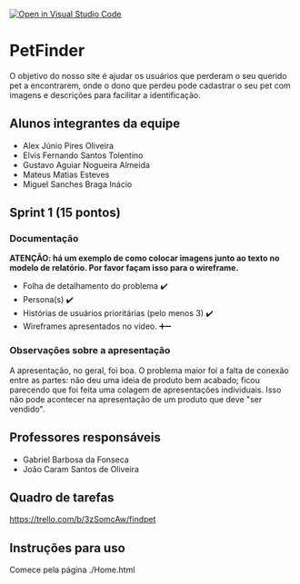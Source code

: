 [![Open in Visual Studio Code](https://classroom.github.com/assets/open-in-vscode-c66648af7eb3fe8bc4f294546bfd86ef473780cde1dea487d3c4ff354943c9ae.svg)](https://classroom.github.com/online_ide?assignment_repo_id=10720419&assignment_repo_type=AssignmentRepo)
# PetFinder
O objetivo do nosso site é ajudar os usuários que perderam o seu querido pet a encontrarem, onde o dono que perdeu pode cadastrar o seu pet com imagens e descrições para facilitar a identificação. 

## Alunos integrantes da equipe

* Alex Júnio Pires Oliveira
* Elvis Fernando Santos Tolentino
* Gustavo Aguiar Nogueira Almeida
* Mateus Matias Esteves
* Miguel Sanches Braga Inácio

## Sprint 1 (15 pontos)
### Documentação
<!-- TODO #2 Atualizar documentação @ICEI-PUCMinas-PSG-SI-TI/petfinder -->
**ATENÇÃO: há um exemplo de como colocar imagens junto ao texto no modelo de relatório. Por favor façam isso para o wireframe.**
- Folha de detalhamento do problema ✔️ 
- Persona(s) ✔️
- Histórias de usuários prioritárias (pelo menos 3) ✔️
- Wireframes apresentados no vídeo. ➕➖

### Observações sobre a apresentação 
A apresentação, no geral, foi boa. O problema maior foi a falta de conexão entre as partes: não deu uma ideia de produto bem acabado; ficou parecendo que foi feita uma colagem de apresentações individuais. Isso não pode acontecer na apresentação de um produto que deve "ser vendido".

## Professores responsáveis

* Gabriel Barbosa da Fonseca
* João Caram Santos de Oliveira

## Quadro de tarefas
https://trello.com/b/3zSomcAw/findpet

## Instruções para uso
Comece pela página ./Home.html

